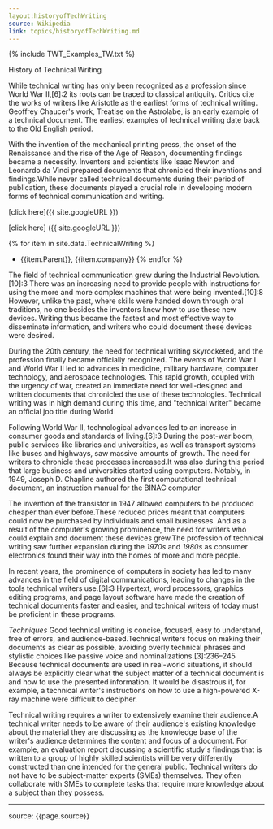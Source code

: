 ```yaml
---
layout:historyofTechWriting
source: Wikipedia
link: topics/historyofTechWriting.md
---
```


{% include TWT_Examples_TW.txt %}

History of Technical Writing

While technical writing has only been recognized as a profession since World War II,[6]:2 its roots can be traced to classical antiquity. Critics cite the works of writers like Aristotle as the earliest forms of technical writing. Geoffrey Chaucer's work, Treatise on the Astrolabe, is an early example of a technical document. The earliest examples of technical writing date back to the Old English period.

With the invention of the mechanical printing press, the onset of the Renaissance and the rise of the Age of Reason, documenting findings became a necessity. Inventors and scientists like Isaac Newton and Leonardo da Vinci prepared documents that chronicled their inventions and findings.While never called technical documents during their period of publication, these documents played a crucial role in developing modern forms of technical communication and writing.

[click here]({{ site.googleURL }})

[click here] ({{ site.googleURL }})

{% for item in site.data.TechnicalWriting %}
-  {{item.Parent}}, {{item.company}}
{% endfor %}

The field of technical communication grew during the Industrial Revolution.[10]:3 There was an increasing need to provide people with instructions for using the more and more complex machines that were being invented.[10]:8 However, unlike the past, where skills were handed down through oral traditions, no one besides the inventors knew how to use these new devices. Writing thus became the fastest and most effective way to disseminate information, and writers who could document these devices were desired.

During the 20th century, the need for technical writing skyrocketed, and the profession finally became officially recognized. The events of World War I and World War II led to advances in medicine, military hardware, computer technology, and aerospace technologies. This rapid growth, coupled with the urgency of war, created an immediate need for well-designed and written documents that chronicled the use of these technologies. Technical writing was in high demand during this time, and "technical writer" became an official job title during World 

Following World War II, technological advances led to an increase in consumer goods and standards of living.[6]:3 During the post-war boom, public services like libraries and universities, as well as transport systems like buses and highways, saw massive amounts of growth. The need for writers to chronicle these processes increased.It was also during this period that large business and universities started using computers. Notably, in 1949, Joseph D. Chapline authored the first computational technical document, an instruction manual for the BINAC computer

The invention of the transistor in 1947 allowed computers to be produced cheaper than ever before.These reduced prices meant that computers could now be purchased by individuals and small businesses. And as a result of the computer's growing prominence, the need for writers who could explain and document these devices grew.The profession of technical writing saw further expansion during the _1970s_ and _1980s_ as consumer electronics found their way into the homes of more and more people.

In recent years, the prominence of computers in society has led to many advances in the field of digital communications, leading to changes in the tools technical writers use.[6]:3 Hypertext, word processors, graphics editing programs, and page layout software have made the creation of technical documents faster and easier, and technical writers of today must be proficient in these programs.

_Techniques_
Good technical writing is concise, focused, easy to understand, free of errors, and audience-based.Technical writers focus on making their documents as clear as possible, avoiding overly technical phrases and stylistic choices like passive voice and nominalizations.[3]:236–245 Because technical documents are used in real-world situations, it should always be explicitly clear what the subject matter of a technical document is and how to use the presented information. It would be disastrous if, for example, a technical writer's instructions on how to use a high-powered X-ray machine were difficult to decipher.

Technical writing requires a writer to extensively examine their audience.A technical writer needs to be aware of their audience's existing knowledge about the material they are discussing as the knowledge base of the writer's audience determines the content and focus of a document. For example, an evaluation report discussing a scientific study's findings that is written to a group of highly skilled scientists will be very differently constructed than one intended for the general public. Technical writers do not have to be subject-matter experts (SMEs) themselves. They often collaborate with SMEs to complete tasks that require more knowledge about a subject than they possess.

------
source: {{page.source}}